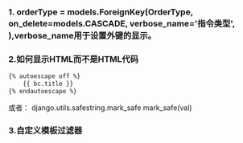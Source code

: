 ### 1.   orderType = models.ForeignKey(OrderType, on_delete=models.CASCADE, verbose_name='指令类型', ),verbose_name用于设置外键的显示。

### 2.如何显示HTML而不是HTML代码

```html
{% autoescape off %}
    {{ bc.title }}
{% endautoescape %}
```
或者：
django.utils.safestring.mark_safe
mark_safe(val)

### 3.自定义模板过滤器

